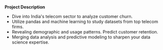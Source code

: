 **Project Description**
- Dive into India's telecom sector to analyze customer churn. 
- Utilize pandas and machine learning to study datasets from top telecom firms.
- Revealing demographic and usage patterns. Predict customer retention. 
- Merging data analysis and predictive modeling to sharpen your data science expertise.